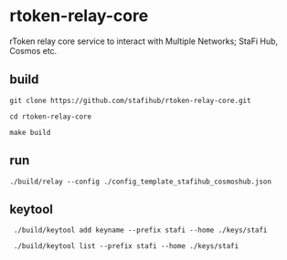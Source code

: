 # rtoken-relay-core

rToken relay core service to interact with Multiple Networks; StaFi Hub, Cosmos etc.

## build

```
git clone https://github.com/stafihub/rtoken-relay-core.git

cd rtoken-relay-core

make build

```

## run 

```
./build/relay --config ./config_template_stafihub_cosmoshub.json
```

## keytool 

```
 ./build/keytool add keyname --prefix stafi --home ./keys/stafi

 ./build/keytool list --prefix stafi --home ./keys/stafi
```